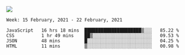 <!--
**Mat2ja/Mat2ja** is a ✨ _special_ ✨ repository because its `README.md` (this file) appears on your GitHub profile.

Here are some ideas to get you started:

- 🔭 I’m currently working on ...
- 🌱 I’m currently learning ...
- 👯 I’m looking to collaborate on ...
- 🤔 I’m looking for help with ...
- 💬 Ask me about ...
- 📫 How to reach me: ...
- 😄 Pronouns: ...
- ⚡ Fun fact: ...
-->

<img src='https://media.giphy.com/media/xT9IgG50Fb7Mi0prBC/giphy.gif'>

<!--START_SECTION:waka-->
```text
Week: 15 February, 2021 - 22 February, 2021

JavaScript   16 hrs 18 mins  █████████████████████▒░░░   85.22 % 
CSS          1 hr 49 mins    ██▒░░░░░░░░░░░░░░░░░░░░░░   09.53 % 
JSON         48 mins         █░░░░░░░░░░░░░░░░░░░░░░░░   04.25 % 
HTML         11 mins         ▒░░░░░░░░░░░░░░░░░░░░░░░░   00.98 % 
```
<!--END_SECTION:waka-->
